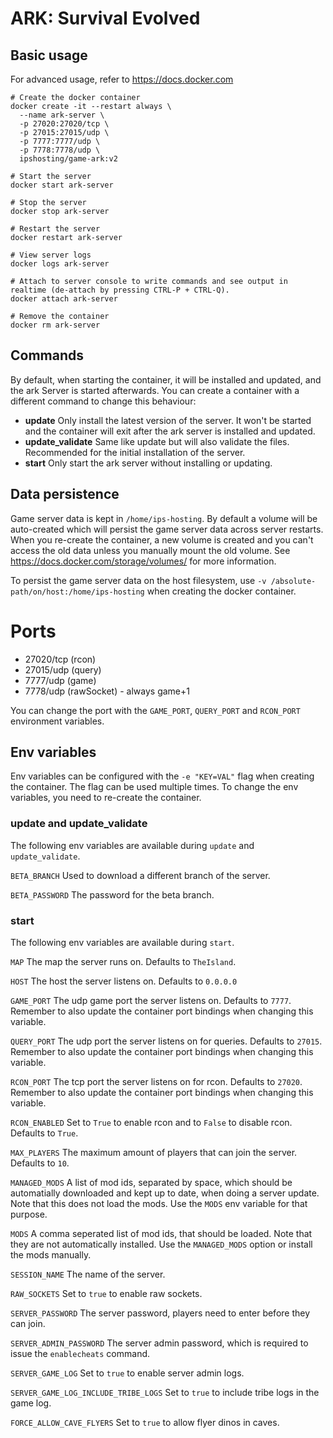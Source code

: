 # ARK: Survival Evolved

## Basic usage
For advanced usage, refer to https://docs.docker.com
```shell
# Create the docker container
docker create -it --restart always \
  --name ark-server \
  -p 27020:27020/tcp \
  -p 27015:27015/udp \
  -p 7777:7777/udp \
  -p 7778:7778/udp \
  ipshosting/game-ark:v2
  
# Start the server
docker start ark-server

# Stop the server
docker stop ark-server

# Restart the server
docker restart ark-server

# View server logs
docker logs ark-server

# Attach to server console to write commands and see output in realtime (de-attach by pressing CTRL-P + CTRL-Q).
docker attach ark-server

# Remove the container
docker rm ark-server
```

## Commands
By default, when starting the container, it will be installed and updated, and the ark Server is started afterwards.
You can create a container with a different command to change this behaviour:
* **update** Only install the latest version of the server. It won't be started and the container will exit after the ark server is installed and updated.
* **update_validate** Same like update but will also validate the files. Recommended for the initial installation of the server.
* **start** Only start the ark server without installing or updating.

## Data persistence
Game server data is kept in `/home/ips-hosting`.
By default a volume will be auto-created which will persist the game server data across server restarts.
When you re-create the container, a new volume is created and you can't access the old data unless you manually mount the old volume.
See https://docs.docker.com/storage/volumes/ for more information.

To persist the game server data on the host filesystem, use `-v /absolute-path/on/host:/home/ips-hosting` when creating the docker container.

# Ports
* 27020/tcp (rcon)
* 27015/udp (query)
* 7777/udp (game)
* 7778/udp (rawSocket) - always game+1

You can change the port with the `GAME_PORT`, `QUERY_PORT` and `RCON_PORT` environment variables.

## Env variables
Env variables can be configured with the `-e "KEY=VAL"` flag when creating the container. The flag can be used multiple times.
To change the env variables, you need to re-create the container.

### update and update_validate
The following env variables are available during `update` and `update_validate`.

`BETA_BRANCH` Used to download a different branch of the server.

`BETA_PASSWORD` The password for the beta branch.

### start
The following env variables are available during `start`.

`MAP` The map the server runs on. Defaults to `TheIsland`.

`HOST` The host the server listens on. Defaults to `0.0.0.0`

`GAME_PORT` The udp game port the server listens on. Defaults to `7777`. Remember to also update the container port bindings when changing this variable.

`QUERY_PORT` The udp port the server listens on for queries. Defaults to `27015`. Remember to also update the container port bindings when changing this variable.

`RCON_PORT` The tcp port the server listens on for rcon. Defaults to `27020`. Remember to also update the container port bindings when changing this variable.

`RCON_ENABLED` Set to `True` to enable rcon and to `False` to disable rcon. Defaults to `True`.

`MAX_PLAYERS` The maximum amount of players that can join the server. Defaults to `10`.

`MANAGED_MODS` A list of mod ids, separated by space, which should be automatially downloaded and kept up to date, when doing a server update. Note that this does not load the mods. Use the `MODS` env variable for that purpose.

`MODS` A comma seperated list of mod ids, that should be loaded. Note that they are not automatically installed. Use the `MANAGED_MODS` option or install the mods manually.

`SESSION_NAME` The name of the server.

`RAW_SOCKETS` Set to `true` to enable raw sockets.

`SERVER_PASSWORD` The server password, players need to enter before they can join.

`SERVER_ADMIN_PASSWORD` The server admin password, which is required to issue the `enablecheats` command.

`SERVER_GAME_LOG` Set to `true` to enable server admin logs.

`SERVER_GAME_LOG_INCLUDE_TRIBE_LOGS` Set to `true` to include tribe logs in the game log.

`FORCE_ALLOW_CAVE_FLYERS` Set to `true` to allow flyer dinos in caves.
